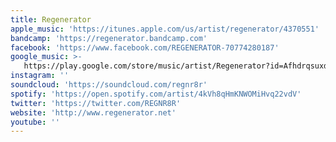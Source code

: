 ```yaml
---
title: Regenerator
apple_music: 'https://itunes.apple.com/us/artist/regenerator/4370551'
bandcamp: 'https://regenerator.bandcamp.com'
facebook: 'https://www.facebook.com/REGENERATOR-70774280187'
google_music: >-
   https://play.google.com/store/music/artist/Regenerator?id=Afhdrqsuxd7up5niyqdsq4mom6m
instagram: ''
soundcloud: 'https://soundcloud.com/regnr8r'
spotify: 'https://open.spotify.com/artist/4kVh8qHmKNWOMiHvq22vdV'
twitter: 'https://twitter.com/REGNR8R'
website: 'http://www.regenerator.net'
youtube: ''
---
```

